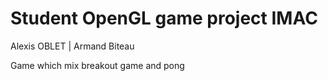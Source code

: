# Student OpenGL game project IMAC
Alexis OBLET | Armand Biteau

Game which mix breakout game and pong
